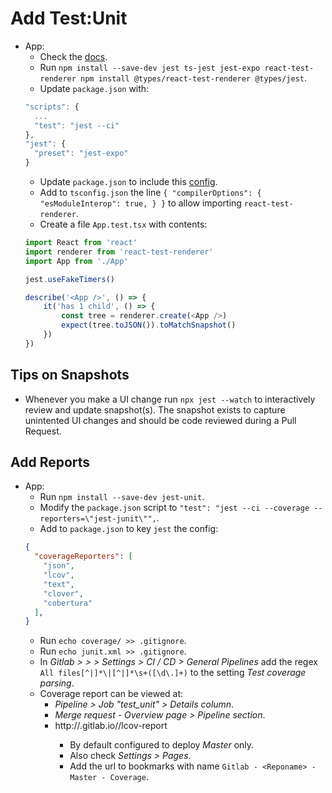 # Add Test:Unit

- App:
  - Check the [docs](https://docs.expo.io/guides/setting-up-continuous-integration/).
  - Run `npm install --save-dev jest ts-jest jest-expo react-test-renderer npm install @types/react-test-renderer @types/jest`.
  - Update `package.json` with:
  ```javascript
  "scripts": {
    ...
    "test": "jest --ci"
  },
  "jest": {
    "preset": "jest-expo"
  }
  ```
  - Update `package.json` to include this [config](https://github.com/stringparser/expo-jest-typescript/blob/master/package.json).
  - Add to `tsconfig.json` the line `{ "compilerOptions": { "esModuleInterop": true, } }` to allow importing `react-test-renderer`.
  - Create a file `App.test.tsx` with contents:
  ```javascript
  import React from 'react'
  import renderer from 'react-test-renderer'
  import App from './App'

  jest.useFakeTimers()

  describe('<App />', () => {
      it('has 1 child', () => {
          const tree = renderer.create(<App />)
          expect(tree.toJSON()).toMatchSnapshot()
      })
  })
  ```

## Tips on Snapshots

- Whenever you make a UI change run `npx jest --watch` to interactively review and update snapshot(s). The snapshot exists to capture unintented UI changes and should be code reviewed during a Pull Request.

## Add Reports

- App:
  - Run `npm install --save-dev jest-unit`.
  - Modify the `package.json` script to `"test": "jest --ci --coverage --reporters=\"jest-junit\"",`.
  - Add to `package.json` to key `jest` the config:
  ```json
  {
    "coverageReporters": [
      "json",
      "lcov",
      "text",
      "clover",
      "cobertura"
    ],
  }
  ```
  - Run `echo coverage/ >> .gitignore`.
  - Run `echo junit.xml >> .gitignore`.
  - In *Gitlab > <Groupname> > <Reponame> > Settings > CI / CD > General Pipelines* add the regex `All files[^|]*\|[^|]*\s+([\d\.]+)` to the setting *Test coverage parsing*.
  - Coverage report can be viewed at:
    - *Pipeline > Job "test_unit" > Details column*.
    - *Merge request - Overview page > Pipeline section*.
    - http://<groupname>.gitlab.io/<reponame>/lcov-report
      - By default configured to deploy *Master* only.
      - Also check *Settings > Pages*.
      - Add the url to bookmarks with name `Gitlab - <Reponame> - Master - Coverage`.
